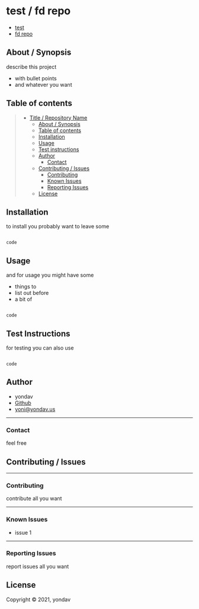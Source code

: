 
# test / fd repo

* <a href="fd.com">test</a>
* <a href="fd-repo.github.com">fd repo</a>



## About / Synopsis

describe this project 
  * with bullet points
  * and whatever you want

## Table of contents

> * [Title / Repository Name](#title--repository-name)
>   * [About / Synopsis](#about--synopsis)
>   * [Table of contents](#table-of-contents)
>   * [Installation](#installation)
>   * [Usage](#usage)
>   * [Test instructions](#test-instructions)
>   * [Author](#author)
>     * [Contact](#contact)
>   * [Contributing / Issues](#contributing--issues)
>     * [Contributing](#contributing)
>     * [Known Issues](#known-issues)
>     * [Reporting Issues](#reporting-issues)
>   * [License](#license)

## Installation

to install you probably want to leave some 

```

code

```



## Usage

and for usage you might have some
  * things to
  * list out before
  * a bit of 

```

code

```



## Test Instructions

for testing you can also use 

```

code

```



## Author

* yondav
* <a href="github.yondav.com
">Github</a>
* <a href="mailto:yoni@yondav.us">yoni@yondav.us</a>

---

### Contact

feel free

## Contributing / Issues

---

### Contributing

contribute all you want

---

### Known Issues

* issue 1
  

---

### Reporting Issues

report issues all you want

## License



Copyright &copy; 2021, yondav

